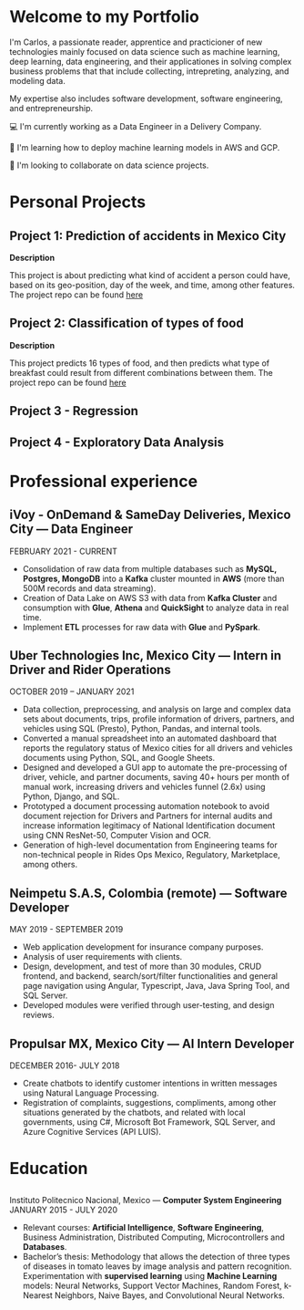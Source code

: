 # Welcome to my Portfolio 

I'm Carlos, a passionate reader, apprentice and practicioner of new technologies mainly focused on data science such as machine learning, deep learning, data engineering, and their applicationes in solving complex business problems that that include collecting, intrepreting, analyzing, and modeling data.

My expertise also includes software development, software engineering, and entrepreneurship.

💻 I'm currently working as a Data Engineer in a Delivery Company.

🌱 I'm learning how to deploy machine learning models in AWS and GCP.

👯 I'm looking to collaborate on data science projects.

# Personal Projects
## Project 1: Prediction of accidents in Mexico City 
**Description**

This project is about predicting what kind of accident a person could have, based on its geo-position, day of the week, and time, among other features. 
The project repo can be found [here](https://github.com/carloslme/accidents-prediction-cdmx)

## Project 2: Classification of types of food
**Description**

This project predicts 16 types of food, and then predicts what type of breakfast could result from different combinations between them.
The project repo can be found [here](https://github.com/carloslme/redconvolucional)

## Project 3 - Regression

## Project 4 - Exploratory Data Analysis


# Professional experience

## iVoy - OnDemand & SameDay Deliveries, Mexico City — **Data Engineer**
FEBRUARY 2021 - CURRENT
- Consolidation of raw data from multiple databases such as **MySQL, Postgres, MongoDB** into a **Kafka** cluster mounted in **AWS** (more than 500M records and data streaming).
- Creation of Data Lake on AWS S3 with data from **Kafka Cluster** and consumption with **Glue**, **Athena** and **QuickSight** to analyze data in real time.
- Implement **ETL** processes for raw data with **Glue** and **PySpark**.

## Uber Technologies Inc, Mexico City — **Intern in Driver and Rider Operations**
OCTOBER 2019 – JANUARY 2021
- Data collection, preprocessing, and analysis on large and complex data sets about documents, trips, profile information of drivers, partners, and vehicles using SQL (Presto), Python, Pandas, and internal tools.
- Converted a manual spreadsheet into an automated dashboard that reports the regulatory status of Mexico cities for all drivers and vehicles documents using Python, SQL, and Google Sheets.
- Designed and developed a GUI app to automate the pre-processing of driver, vehicle, and partner documents, saving 40+ hours per month of manual work, increasing drivers and vehicles funnel (2.6x) using Python, Django, and SQL.
- Prototyped a document processing automation notebook to avoid document rejection for Drivers and Partners for internal audits and increase information legitimacy of National Identification document using CNN ResNet-50, Computer Vision and OCR.
- Generation of high-level documentation from Engineering teams for non-technical people in Rides Ops Mexico, Regulatory, Marketplace, among others.

## Neimpetu S.A.S, Colombia (remote) — **Software Developer**
MAY 2019 - SEPTEMBER 2019
- Web application development for insurance company purposes.
- Analysis of user requirements with clients.
- Design, development, and test of more than 30 modules, CRUD frontend, and backend, search/sort/filter functionalities and general page navigation using Angular, Typescript, Java, Java Spring Tool, and SQL Server.
- Developed modules were verified through user-testing, and design reviews.

## Propulsar MX, Mexico City — **AI Intern Developer**
DECEMBER 2016- JULY 2018
- Create chatbots to identify customer intentions in written messages using Natural Language Processing.
- Registration of complaints, suggestions, compliments, among other situations generated by the chatbots, and related with local governments, using C#, Microsoft Bot Framework, SQL Server, and Azure Cognitive Services (API LUIS).

# Education
##
Instituto Politecnico Nacional, Mexico — **Computer System Engineering**
JANUARY 2015 - JULY 2020
- Relevant courses: **Artificial Intelligence**, **Software Engineering**, Business Administration, Distributed Computing, Microcontrollers and **Databases**.
- Bachelor’s thesis: Methodology that allows the detection of three types of diseases in tomato leaves by image analysis and pattern recognition. Experimentation with **supervised learning** using **Machine Learning** models: Neural Networks, Support Vector Machines, Random Forest, k-Nearest Neighbors, Naive Bayes, and Convolutional Neural Networks.
